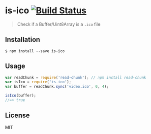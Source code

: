 # is-ico [![Build Status](https://secure.travis-ci.org/arthurvr/is-ico.png?branch=master)](https://travis-ci.org/arthurvr/is-ico)

> Check if a Buffer/Uint8Array is a `.ico` file

## Installation

```
$ npm install --save is-ico
```

## Usage

```js
var readChunk = require('read-chunk'); // npm install read-chunk
var isIco = require('is-ico');
var buffer = readChunk.sync('video.ico', 0, 4);

isIco(buffer);
//=> true
```

## License

MIT

